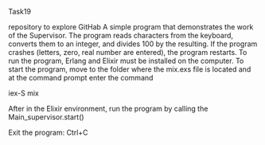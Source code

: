  Task19

repository to explore GitHab
A simple program that demonstrates the work of the Supervisor.
The program reads characters from the keyboard, converts them to an integer,
and divides 100 by the resulting.
If the program crashes (letters, zero, real number are entered), the program restarts.
To run the program, Erlang and Elixir must be installed on the computer.
To start the program, move to the folder where the mix.exs file is located and at the
command prompt enter the command

iex-S mix

After in the Elixir environment, run the program by calling the Main_supervisor.start()

Exit the program: Ctrl+C
